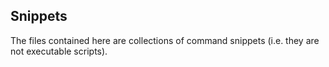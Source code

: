 Snippets
--------

The files contained here are collections of command snippets (i.e. they are not 
executable scripts).
